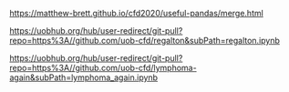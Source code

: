 <https://matthew-brett.github.io/cfd2020/useful-pandas/merge.html>

<https://uobhub.org/hub/user-redirect/git-pull?repo=https%3A//github.com/uob-cfd/regalton&subPath=regalton.ipynb>

<https://uobhub.org/hub/user-redirect/git-pull?repo=https%3A//github.com/uob-cfd/lymphoma-again&subPath=lymphoma_again.ipynb>

 

 
